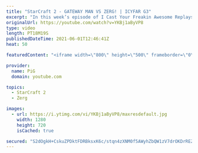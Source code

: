 ```yaml
---
title: "StarCraft 2 - GATEWAY MAN VS ZERG! | ICYFAR G3"
excerpt: "In this week’s episode of I Cast Your Freakin Awesome Replays (ICYFAR) players sent in their StarCraft 2 replays where they can only use two units for the It Takes Two to Tango challenge! Here’s a fun game of protoss versus zerg completing the challenge in humorous fashion.   NEW ICYFAR CHALLENGE: \"Knife"
originalUrl: https://youtube.com/watch?v=YKBj1aByVP8
type: video
length: PT18M19S
publishedDateTime: 2021-06-01T12:46:41Z
heat: 50

featuredContent: "<iframe width=\"800\" height=\"500\" frameborder=\"0\" src=\"https://www.youtube.com/embed/YKBj1aByVP8\" allow=\"accelerometer; autoplay; encrypted-media; gyroscope; picture-in-picture\" allowfullscreen></iframe>"

provider:
  name: PiG
  domain: youtube.com

topics:
  - StarCraft 2
  - Zerg

images:
  - url: https://i.ytimg.com/vi/YKBj1aByVP8/maxresdefault.jpg
    width: 1280
    height: 720
    isCached: true

secured: "S2dOgkH+CskuZPDktFDRBksxK6c/stqn4zXNM0f5AWyhZbQW1zV7drOKDrREZuUiKJL36XWb/oZEMZB5NvwSI2UZdKQ5eN1mdrg8IfbsIQISrsL3Px54pl+qaKrKn+7dPDZGpV06WYNJF+58/AHVa6ce5vlgu80Tg6xRSpzNtsELw1IQ3lljf/0qiy//dFqf3YI01t8o0LvERh1fW0kJScadCTp8KsP7i1xfLGEpDFdPYCWFKnvD8Rj0Zud68ylLVmmy/tuqa+lo0AGW3J6XRJiuPyuMhqTfwwrX21zANV8EQ8KRie/opWEmXBGL2BoNsoEVEU25mF8FyySlq1FGrh9EunDBBTK0ym9AatU+kegadQcM85KqxDzT4c8BNjnGWfr5IH9aHdBVvx6HURUOUwwQfXzOQXMiEPXUj+NYW9E=;fJwlLgi6mJMeo8WWSylsTg=="
---
```


